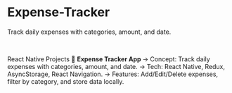 # Expense-Tracker
Track daily expenses with categories, amount, and date.

<br>

React Native Projects 📱
<b> Expense Tracker App </b>
-> Concept: Track daily expenses with categories, amount, and date.
-> Tech: React Native, Redux, AsyncStorage, React Navigation.
-> Features: Add/Edit/Delete expenses, filter by category, and store data locally.
